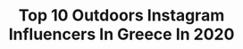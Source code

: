 ---
title: Top 10 Outdoors Instagram Influencers In Greece In 2020
description: >-
  Find top outdoors Instagram influencers in Greece in 2020. Most popular hashtags: #outdoors #inspiration #staysafe #nature.
platform: Instagram
profiles:
  - username: "grego_rios"
    fullname: >-
      Gregorio Papageorgiou Anriquez
    location: "Greece"
    followers: 10094
    engagement: 1430
    commentsToLikes: 0.140725
    id: ck55jjj4zx5tz0i1147a70v2c
    verified: false
    hashtags: "#mountainvillage, #dronemperors, #planetearth, #earthfocus"
  - username: "dimitraeudaimon"
    fullname: >-
      ❥ Δημητρα
    location: "Greece"
    followers: 55103
    engagement: 768
    commentsToLikes: 0.469648
    id: ckap2l72ezbl90i78ojhhw15z
    verified: false
    hashtags: "#beautiful, #inspiration, #athletics, #quarantine"
  - username: "mak.instyle"
    fullname: >-
      Muhannad Al Khatib | Dubai
    location: "Greece"
    followers: 33197
    engagement: 555
    commentsToLikes: 0.055324
    id: ck0w1ye7plqsm0i19qdqop8x4
    verified: false
    hashtags: "#thursday, #dubaieye, #sunsets, #wonderful"
  - username: "louisgeorgiouofficial"
    fullname: >-
      Louis Georgiou ®️
    location: "Greece"
    followers: 7854
    engagement: 2154
    commentsToLikes: 0.092672
    id: ck9wg11n2rf520j785hsjisxb
    verified: false
    hashtags: "#missyou, #health, #gogreen, #outfitoftheday"
  - username: "yulia_spirina_fit"
    fullname: >-
      Yulia Spirina
    location: "Greece"
    followers: 5040
    engagement: 1611
    commentsToLikes: 0.051465
    id: ckap1r9wtvs600i78nrcb5bfy
    verified: false
    hashtags: "#workout, #fitnesslife, #rowing, #singlearmrow"
  - username: "vasia_bozatzi"
    fullname: >-
      𝐕𝐚𝐬𝐢𝐚 𝐁𝐨𝐳𝐚𝐭𝐳𝐢
    location: "Greece"
    followers: 5970
    engagement: 845
    commentsToLikes: 0.043262
    id: ck5pvewnghjom0i11mifbjv8z
    verified: false
    hashtags: "#shootingday, #birthdaywishes, #girls, #toughtimes"
  - username: "stam_tsimtsili"
    fullname: >-
      stam_tsimtsili
    location: "Greece"
    followers: 568654
    engagement: 302
    commentsToLikes: 0.028139
    id: ck5byc5y0ovv30i119s962h39
    verified: false
    hashtags: "#skinconsult, #vichy, #mothersdaygiveaway, #giakathetipouaksizei"
  - username: "con_ev"
    fullname: >-
      Constantina Evripidou
    location: "Greece"
    followers: 93418
    engagement: 405
    commentsToLikes: 0.114989
    id: ck5ckq9smxeax0i11187lanxn
    verified: false
    hashtags: "#38weekspregnant, #modernfamily, #babycorner, #mondays"
  - username: "linos.perfit"
    fullname: >-
      Linos Charalambous
    location: "Greece"
    followers: 25473
    engagement: 562
    commentsToLikes: 0.007616
    id: ck6txhi3pxv840j71s8n0fexg
    verified: false
    hashtags: "#greek, #athlete, #fitforlife, #cypriot"
  - username: "charidimos_k"
    fullname: >-
      ʜᴀʀɪs ᴋᴏʀɴᴇʟᴀᴋɪs ♛
    location: "Greece"
    followers: 2455
    engagement: 1758
    commentsToLikes: 0.039139
    id: ck9weamgnjf7y0j78faa7zmqh
    verified: false
    hashtags: "#lifestyle, #ootdhijab, #sneakeraddict, #portrait"
---